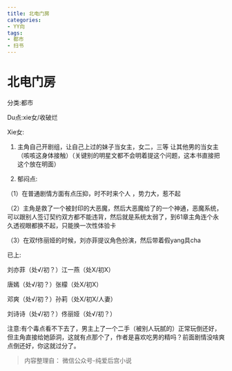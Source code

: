 ```yaml
---
title: 北电门房
categories:
- YY向
tags:
- 都市
- 扫书
---
```

# 北电门房
分类:都市

Du点:xie女/收破烂

Xie女:

1.  主角自己开剧组，让自己上过的妹子当女主，女二，三等
    让其他男的当女主（咳咳这身体接触）（关键别的明星文都不会明着提这个问题，这本书直接把这个放在明面）

2.  郁闷点:

（1）在普通剧情方面有点压抑，时不时来个人 ，势力大，惹不起

（2）主角是救了一个被封印的大恶魔，然后大恶魔给了的一个神通，恶魔系统，可以跟别人签订契约双方都不能违背，然后就是系统太弱了，到61章主角连个永久透视眼都换不起，只能换一次性体验卡

（3）在双f佟丽娅的时候，刘亦菲提议角色扮演，然后带着假yang具cha

已上:

刘亦菲（处√/初？）江一燕（处X/初Ⅹ）

唐嫣（处√/初？）张檬（处X/初X）

邓爽（处√/初？）孙莉（处X/初X/人妻）

刘诗诗（处√/初？）佟丽娅（处√/初？）

注意:有个毒点看不下去了，男主上了一个二手（被别人玩腻的）正常玩倒还好，但主角直接给她舔洞，这就有点那个了，作者是喜欢吃男的精吗？前面剧情没啥爽点倒还好，你这就过分了。


> 内容整理自： 微信公众号-纯爱后宫小说